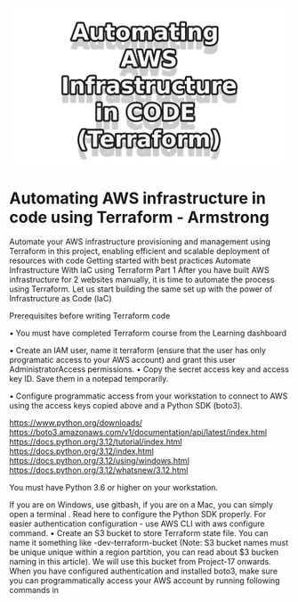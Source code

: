 ![header](<images/New Project.png>)

# Automating AWS infrastructure in code using Terraform - Armstrong

Automate your AWS infrastructure provisioning and management using Terraform in this project, enabling efficient and scalable deployment of resources with code
Getting started with best practices
Automate Infrastructure With laC using Terraform Part 1
After you have built AWS infrastructure for 2 websites manually, it is time to automate the process using Terraform.
Let us start building the same set up with the power of Infrastructure as Code (laC)


Prerequisites before writing Terraform code

• You must have completed Terraform course from the Learning dashboard

• Create an IAM user, name it terraform (ensure that the user has only programatic access to your AWS account) and grant this user AdministratorAccess permissions. • Copy the secret access key and access key ID. Save them in a notepad temporarily.

• Configure programmatic access from your workstation to connect to AWS using the access keys copied above and a Python SDK (boto3). 

https://www.python.org/downloads/
https://boto3.amazonaws.com/v1/documentation/api/latest/index.html
https://docs.python.org/3.12/tutorial/index.html
https://docs.python.org/3.12/index.html
https://docs.python.org/3.12/using/windows.html
https://docs.python.org/3.12/whatsnew/3.12.html

You must have Python 3.6 or higher on your workstation.

If you are on Windows, use gitbash, if you are on a Mac, you can simply open a terminal . Read here to configure the Python SDK properly.
For easier authentication configuration - use AWS CLI with aws configure command.
• Create an S3 bucket to store Terraform state file. You can name it something like <yourname>-dev-terraform-bucket (Note: S3 bucket names must be unique unique within a region partition, you can read about $3 bucken naming in this article). We will use this bucket from Project-17 onwards.
When you have configured authentication and installed boto3, make sure you can programmatically access your AWS account by running following commands in
